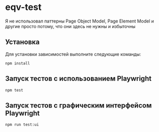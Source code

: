 # eqv-test

Я не использовал паттерны Page Object Model, Page Element Model и другие просто потому, что они здесь не нужны и избыточны

## Установка

Для установки зависимостей выполните следующие команды:

```npm install```

## Запуск тестов с использованием Playwright
```npm test```

## Запуск тестов с графическим интерфейсом Playwright
```npm run test:ui```
